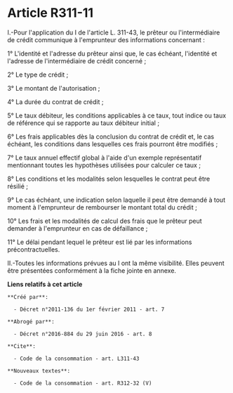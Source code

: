 # Article R311-11

I.-Pour l'application du I de l'article L. 311-43, le prêteur ou l'intermédiaire de crédit communique à l'emprunteur des
informations concernant : 

1° L'identité et l'adresse du prêteur ainsi que, le cas échéant, l'identité et l'adresse de l'intermédiaire de crédit
concerné ; 

2° Le type de crédit ; 

3° Le montant de l'autorisation ; 

4° La durée du contrat de crédit ; 

5° Le taux débiteur, les conditions applicables à ce taux, tout indice ou taux de référence qui se rapporte au taux débiteur
initial ; 

6° Les frais applicables dès la conclusion du contrat de crédit et, le cas échéant, les conditions dans lesquelles ces frais
pourront être modifiés ; 

7° Le taux annuel effectif global à l'aide d'un exemple représentatif mentionnant toutes les hypothèses utilisées pour
calculer ce taux ; 

8° Les conditions et les modalités selon lesquelles le contrat peut être résilié ; 

9° Le cas échéant, une indication selon laquelle il peut être demandé à tout moment à l'emprunteur de rembourser le montant
total du crédit ; 

10° Les frais et les modalités de calcul des frais que le prêteur peut demander à l'emprunteur en cas de défaillance ; 

11° Le délai pendant lequel le prêteur est lié par les informations précontractuelles. 

II.-Toutes les informations prévues au I ont la même visibilité. Elles peuvent être présentées conformément à la fiche jointe
en annexe.

**Liens relatifs à cet article**

	**Créé par**:

	  - Décret n°2011-136 du 1er février 2011 - art. 7

	**Abrogé par**:

	  - Décret n°2016-884 du 29 juin 2016 - art. 8

	**Cite**:

	  - Code de la consommation - art. L311-43

	**Nouveaux textes**:

	  - Code de la consommation - art. R312-32 (V)
